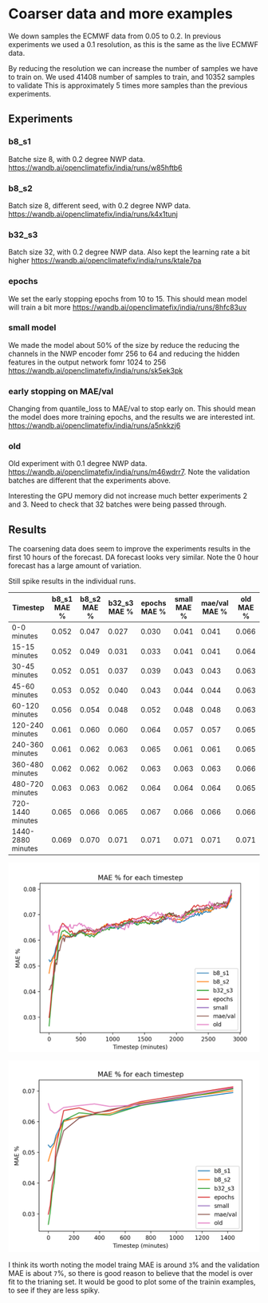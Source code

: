 # Coarser data and more examples

We down samples the ECMWF data from 0.05 to 0.2. 
In previous experiments we used a 0.1 resolution, as this is the same as the live ECMWF data.

By reducing the resolution we can increase the number of samples we have to train on.
We used 41408 number of samples to train, and 10352 samples to validate
This is approximately 5 times more samples than the previous experiments.

## Experiments


### b8_s1
Batche size 8, with 0.2 degree NWP data. 
https://wandb.ai/openclimatefix/india/runs/w85hftb6


### b8_s2
Batch size 8, different seed, with 0.2 degree NWP data. 
https://wandb.ai/openclimatefix/india/runs/k4x1tunj

### b32_s3
Batch size 32, with 0.2 degree NWP data. Also kept the learning rate a bit higher
https://wandb.ai/openclimatefix/india/runs/ktale7pa

### epochs
We set the early stopping epochs from 10 to 15. This should mean model will train a bit more
https://wandb.ai/openclimatefix/india/runs/8hfc83uv

### small model
We made the model about 50% of the size by reduce the reducing the channels in the NWP encoder fomr 256 to 64 and reducing the hidden features in the output network fomr 1024 to 256
https://wandb.ai/openclimatefix/india/runs/sk5ek3pk


### early stopping on MAE/val
Changing from quantile_loss to MAE/val to stop early on. This should mean the model does more training epochs, and the results we are interested int.  
https://wandb.ai/openclimatefix/india/runs/a5nkkzj6


### old
Old experiment with 0.1 degree NWP data. 
https://wandb.ai/openclimatefix/india/runs/m46wdrr7.
Note the validation batches are different that the experiments above.

Interesting the GPU memory did not increase much better experiments 2 and 3. 
Need to check that 32 batches were being passed through. 

## Results

The coarsening data does seem to improve the experiments results in the first 10 hours of the forecast.
DA forecast looks very similar. Note the 0 hour forecast has a large amount of variation. 

Still spike results in the individual runs. 

| Timestep | b8_s1 MAE % | b8_s2 MAE % | b32_s3 MAE % | epochs MAE % | small MAE % | mae/val MAE % | old MAE % |
| --- | --- | --- | --- | --- | --- | --- | --- |
| 0-0 minutes | 0.052 | 0.047 | 0.027 | 0.030 | 0.041 | 0.041 | 0.066 |
| 15-15 minutes | 0.052 | 0.049 | 0.031 | 0.033 | 0.041 | 0.041 | 0.064 |
| 30-45 minutes | 0.052 | 0.051 | 0.037 | 0.039 | 0.043 | 0.043 | 0.063 |
| 45-60 minutes | 0.053 | 0.052 | 0.040 | 0.043 | 0.044 | 0.044 | 0.063 |
| 60-120 minutes | 0.056 | 0.054 | 0.048 | 0.052 | 0.048 | 0.048 | 0.063 |
| 120-240 minutes | 0.061 | 0.060 | 0.060 | 0.064 | 0.057 | 0.057 | 0.065 |
| 240-360 minutes | 0.061 | 0.062 | 0.063 | 0.065 | 0.061 | 0.061 | 0.065 |
| 360-480 minutes | 0.062 | 0.062 | 0.062 | 0.063 | 0.063 | 0.063 | 0.066 |
| 480-720 minutes | 0.063 | 0.063 | 0.062 | 0.064 | 0.064 | 0.064 | 0.065 |
| 720-1440 minutes | 0.065 | 0.066 | 0.065 | 0.067 | 0.066 | 0.066 | 0.066 |
| 1440-2880 minutes | 0.069 | 0.070 | 0.071 | 0.071 | 0.071 | 0.071 | 0.071 |


![](mae_step.png "mae_steps")

![](mae_step_smooth.png "mae_steps")

I think its worth noting the model traing MAE is around `3`% and the validation MAE is about `7`%, so there is good reason to believe that the model is over fit to the trianing set. 
It would be good to plot some of the trainin examples, to see if they are less spiky. 